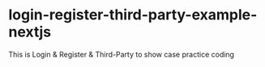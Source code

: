 # login-register-third-party-example-nextjs
This is Login &amp; Register &amp; Third-Party to show case practice coding
